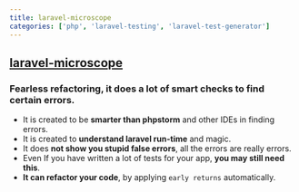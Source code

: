 ```yaml
---
title: laravel-microscope
categories: ['php', 'laravel-testing', 'laravel-test-generator']
---
```

## [laravel-microscope](https://github.com/imanghafoori1/laravel-microscope)

### Fearless refactoring, it does a lot of smart checks to find certain errors.


- It is created to be **smarter than phpstorm** and other IDEs in finding errors.
- It is created to **understand laravel run-time** and magic.
- It does **not show you stupid false errors**, all the errors are really errors.
- Even If you have written a lot of tests for your app, **you may still need this**.
- **It can refactor your code**, by applying `early returns` automatically.
